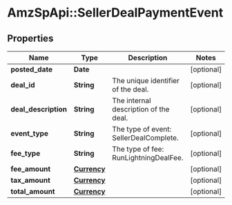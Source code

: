 # AmzSpApi::SellerDealPaymentEvent

## Properties
Name | Type | Description | Notes
------------ | ------------- | ------------- | -------------
**posted_date** | **Date** |  | [optional] 
**deal_id** | **String** | The unique identifier of the deal. | [optional] 
**deal_description** | **String** | The internal description of the deal. | [optional] 
**event_type** | **String** | The type of event: SellerDealComplete. | [optional] 
**fee_type** | **String** | The type of fee: RunLightningDealFee. | [optional] 
**fee_amount** | [**Currency**](Currency.md) |  | [optional] 
**tax_amount** | [**Currency**](Currency.md) |  | [optional] 
**total_amount** | [**Currency**](Currency.md) |  | [optional] 

